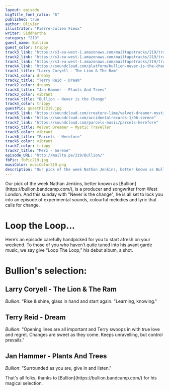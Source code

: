 ```yaml
---
layout: episode
bigTitle_font_ratio: "6"
published: true
author: Olivier
illustrator: "Pierre-Julien Fieux"
writer: Siddhartha
category: "219"
guest_name: Bullion
guest_color: trippy
track3_link: "https://s3-eu-west-1.amazonaws.com/mailtapetracks/219/track1.mp3"
track2_link: "https://s3-eu-west-1.amazonaws.com/mailtapetracks/219/track2.mp3"
track1_link: "https://s3-eu-west-1.amazonaws.com/mailtapetracks/219/track3.mp3"
track4_link: "https://soundcloud.com/platform/bullion-never-is-the-change-boiler-room-debuts"
track1_title: "Larry Coryell - The Lion & The Ram"
track1_color: dreamy
track2_title: "Terry Reid - Dream"
track2_color: dreamy
track3_title: "Jan Hammer - Plants And Trees"
track3_color: vibrant
track4_title: "Bullion - Never is the Change"
track4_color: trippy
guestPic: guestPic219.jpg
track5_link: "https://soundcloud.com/creature-lime/velvet-dreamer-mystic"
track6_link: "https://soundcloud.com/accidentalrecords-1/06-serene"
track7_link: "https://soundcloud.com/parcels-music/parcels-herefore"
track5_title: Velvet Dreamer – Mystic Traveller
track5_color: vibrant
track6_title: "Parcels - Herefore"
track6_color: vibrant
track7_color: trippy
track7_title: "Merz - Serene"
episode_URL: "http://mailta.pe/219/Bullion/"
fbPic: fbPic219.jpg
musiColor: musiColor219.png
description: "Our pick of the week Nathan Jenkins, better known as Bullion, is a producer and songwriter from West London. And this sunday with \"Never is the change\", he is all set to lock you into an episode of experimental sounds, colourful melodies and lyric that calls for change."
---
```

<p id="introduction">Our pick of the week Nathan Jenkins, better known as [Bullion](https://bullion.bandcamp.com/), is a producer and songwriter from West London. And this sunday with "Never is the change", he is all set to lock you into an episode of experimental sounds, colourful melodies and lyric that calls for change.</p>

# Loop the Loop...

Here’s an episode carefully handpicked for you to start afresh on your weekend. To those of you who haven’t quite tuned into his avant garde music, we say give “Loop The Loop,” his debut album, a shot.    
 
# Bullion's selection:

## Larry Coryell - The Lion & The Ram
_Bullion_: "Rise & shine, glass in hand and start again. "Learning, knowing."

## Terry Reid - Dream
_Bullion_: "Opening lines are all important and Terry swoops in with true love and regret. Changes are sweet as they come. Keeps unravelling, but control prevails."

## Jan Hammer - Plants And Trees
_Bullion_: "Surrounded as you are, give in and listen."


<p id="outroduction">
That's all folks, thanks to [Bullion](https://bullion.bandcamp.com/) for his magical selection.</p>

